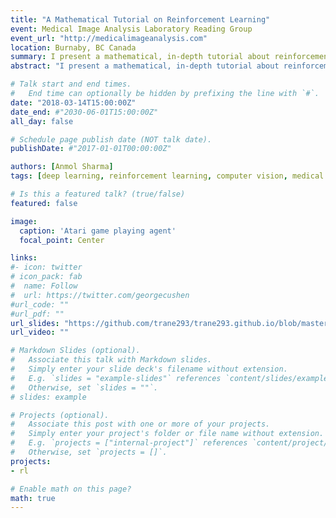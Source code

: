 ```yaml
---
title: "A Mathematical Tutorial on Reinforcement Learning"
event: Medical Image Analysis Laboratory Reading Group
event_url: "http://medicalimageanalysis.com"
location: Burnaby, BC Canada
summary: I present a mathematical, in-depth tutorial about reinforcement learning to the lab members. This was presented to facilitate members to take up RL methods and apply them to their respective problem areas, as well as for myself to understand RL in an in-depth way.
abstract: "I present a mathematical, in-depth tutorial about reinforcement learning to the lab members. This was presented to facilitate members to take up RL methods and apply them to their respective problem areas, as well as for myself to understand RL in an in-depth way. The presentation starts off by explaining learning agents from the context of Atari game playing agents,and explains the different cost functions and terminologies used in typical RL methods and papers. This presentation is geared towards enabling the listeners with enough fundamental idea about RL such that they can immediately start reading state-of-art papers about RL and be able to understand the terminology in them."

# Talk start and end times.
#   End time can optionally be hidden by prefixing the line with `#`.
date: "2018-03-14T15:00:00Z"
date_end: #"2030-06-01T15:00:00Z"
all_day: false

# Schedule page publish date (NOT talk date).
publishDate: #"2017-01-01T00:00:00Z"

authors: [Anmol Sharma]
tags: [deep learning, reinforcement learning, computer vision, medical image analysis]

# Is this a featured talk? (true/false)
featured: false

image:
  caption: 'Atari game playing agent'
  focal_point: Center

links:
#- icon: twitter
# icon_pack: fab
#  name: Follow
#  url: https://twitter.com/georgecushen
#url_code: ""
#url_pdf: ""
url_slides: "https://github.com/trane293/trane293.github.io/blob/master/assets/presentations/rl_tutorial.pdf"
url_video: ""

# Markdown Slides (optional).
#   Associate this talk with Markdown slides.
#   Simply enter your slide deck's filename without extension.
#   E.g. `slides = "example-slides"` references `content/slides/example-slides.md`.
#   Otherwise, set `slides = ""`.
# slides: example

# Projects (optional).
#   Associate this post with one or more of your projects.
#   Simply enter your project's folder or file name without extension.
#   E.g. `projects = ["internal-project"]` references `content/project/deep-learning/index.md`.
#   Otherwise, set `projects = []`.
projects:
- rl

# Enable math on this page?
math: true
---
```


<!-- {{% alert note %}}
Click on the **Slides** button above to view the built-in slides feature.
{{% /alert %}}

Slides can be added in a few ways:

- **Create** slides using Academic's [*Slides*](https://sourcethemes.com/academic/docs/managing-content/#create-slides) feature and link using `slides` parameter in the front matter of the talk file
- **Upload** an existing slide deck to `static/` and link using `url_slides` parameter in the front matter of the talk file
- **Embed** your slides (e.g. Google Slides) or presentation video on this page using [shortcodes](https://sourcethemes.com/academic/docs/writing-markdown-latex/).

Further talk details can easily be added to this page using *Markdown* and $\rm \LaTeX$ math code. -->
